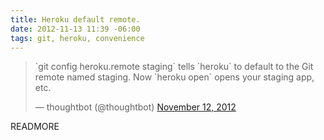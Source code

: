 ```yaml
---
title: Heroku default remote.
date: 2012-11-13 11:39 -06:00
tags: git, heroku, convenience
---
```


<blockquote class="twitter-tweet"><p>`git config heroku.remote staging` tells `heroku` to default to the Git remote named staging. Now `heroku open` opens your staging app, etc.</p>&mdash; thoughtbot (@thoughtbot) <a href="https://twitter.com/thoughtbot/status/268034824466468864" data-datetime="2012-11-12T16:57:36+00:00">November 12, 2012</a></blockquote>
<script type="text/javascript" src="//platform.twitter.com/widgets.js" charset="utf-8"></script>

READMORE


